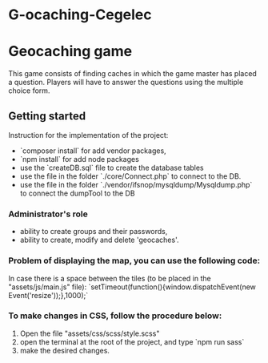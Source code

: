 # G-ocaching-Cegelec
<h1>Geocaching game</h1>
<p>This game consists of finding caches in which the game master has placed a question.
Players will have to answer the questions using the multiple choice form. </p>

<h2>Getting started</h2>

<p>Instruction for the implementation of the project:</p>
<ul>
  <li>`composer install` for add vendor packages,</li>
  <li>`npm install` for add node packages</li>
  <li>use the `createDB.sql` file to create the database tables</li>
  <li>use the file in the folder `./core/Connect.php` to connect to the DB.</li>
  <li>use the file in the folder `./vendor/ifsnop/mysqldump/Mysqldump.php` to connect the dumpTool to the DB</li>
</ul>


<h3>Administrator's role</h3>
<ul>
  <li>ability to create groups and their passwords,</li>
  <li>ability to create, modify and delete 'geocaches'.</li>
</ul>

<h3>Problem of displaying the map, you can use the following code:</h3>
In case there is a space between the tiles (to be placed in the "assets/js/main.js" file): 
`setTimeout(function(){window.dispatchEvent(new Event('resize'));},1000);`


<h3>To make changes in CSS, follow the procedure below:</h3>
<ol>
  <li>Open the file "assets/css/scss/style.scss"</li>
  <li>open the terminal at the root of the project, and type 
      `npm run sass`</li>
  <li>make the desired changes.</li>
</ol>


